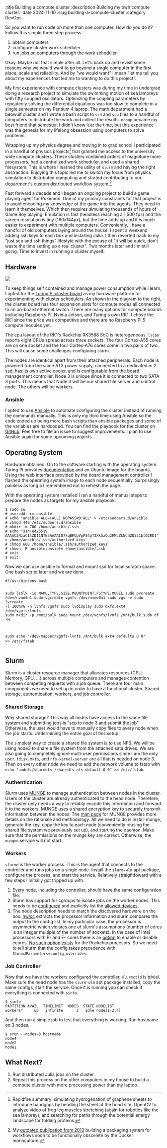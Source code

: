 :title Building a compute cluster
:description Building my own compute cluster.
:date 2024-11-10
:slug building-a-compute-cluster
:category DevOps

So you want to run code on more than one computer. How do you do it? Follow this simple three step process.

1. obtain computers 
2. configure cluster work scheduler 
3. run jobs on computers through the work scheduler.

Okay. Maybe not that simple after all.
Let's back up and revisit some reasons why we would want to go beyond a single computer in the first place; scale and reliability.
And by "we would want" I mean "let me tell you about my experiences that led me to wanting to do this project".

My first experience with compute clusters was during my time in undergrad doing a research project to simulate the swimming motion of sea lampreys with fifty coupled oscillators.
Optimizing the coupling parameters by repeatedly solving the differential equations was too slow to complete in a single semester on my Pentium 4 laptop.
The math department had a beowulf cluster and I wrote a bash script to `ssh` and `scp` files to a handful of computers to distribute the work and collect the results.
`nohup` became my best friend that semester.
I didn't know it at the time, but this experience was the genesis for my lifelong obsession using computers to solve problems.

Wrapping up my physics degree and moving in to grad school I participated in a handful of physics projects[^1] that granted me access to the university wide compute clusters.
These clusters contained orders of magnitude more processors, had a centralized work scheduler, and used a shared filesystem.
This is where I learned the utility of `slurm` and having the right abstraction.
Enjoying this topic led me to switch my focus from physics simulation to distributed computing and started contributing to our department's custom distributed workflow system.[^2]

Fast forward a decade and I began an ongoing project to build a game playing agent for Pokémon.
One of my primary constraints for that project is to avoid encoding my knowledge of the game into the agents.
They need to learn it themselves.
Which then requires simulating thousands of hours of Game Boy playing.
Emulation is fast (headless reaching a 1,500 fps) and the screen resolution is tiny (160x144px), but the time adds up and it is much easier to experiment with multiple computers.
Conveniently, I have a handful of old computers laying around the house.
I spent a weekend adding ssh keys to each box and installing Julia.
I then reverted back to my "just scp and ssh things" lifestyle with the excuse of "it will be quick, don't waste the time setting up a real cluster".
Two months later and I'm still going.
Time to invest in running a cluster myself.


[^1]: Rapidfire summary: simulating hydrogenation of graphene sheets to introduce bandgaps by bending the sheet at the bond site, OpenCV to analyze video of frog leg muscles stretching (again for robotics like the sea lamprey), and searching for paths through the potential energy landscape for folding proteins.
[^2]: My [outdated publication from 2013](/files/automated-packaging-works13.pdf) building a packaging system for workflows soon to be functionally obscelete by the Docker monoculture.

<section>
<h2>Hardware</h2>
<img src="turingpi_v2_interconnections.thumb.jpg" class="right" />

<p>To keep things self contained and manage power consumption while I learn, I opted for the <a href="https://turingpi.com/product/turing-pi-2-5/">Turing Pi cluster board</a> as my hardware platform for experimenting with cluster schedulers.
As shown in the diagram to the right, the cluster board has four expansion slots for compute nodes all connected to an on-board ethernet switch.
There are many options for compute boards including Raspberry Pi, Nvidia Jetson, and Turing's own RK1.
I chose the RK1 since the price was competitive and there are no Raspberry Pi 5 compute modules yet.
</p>

<p>
  The cpu layout of the RK1's Rockchip RK3588 SoC is heterogeneous. 
  <code>lscpu</code> reports eight CPUs spread across three sockets. 
  The four Cortex-A55 cores are on one socket and the four Cortex-A76 cores come in two pairs of two.
  This will cause some challenges configuring slurm.
</p>

<p>
  The nodes are identical apart from their attached peripherals.
  Each node is powered from the same ATX power supply, connected to a dedicated m.2 ssd, has its own active cooler, and is configurable from the board management controller.
  Node 3 is unique since it is connected to two SATA 3 ports.
  This means that Node 3 will be our shared file server and control node.
  The others will be workers.
</p>
</section>


<section>
  <aside>
  <h1>Ansible</h1>
<p>I opted to use <a href="https://www.ansible.com">Ansible</a> to automate configuring the cluster instead of running the commands manually. This is only my third time using Ansible so the code ended up being more bash scripts than ansible packages and some of the variables are hardcoded. You can find the playbook for the cluster on <a href="https://github.com/rampantmonkey/cluster">GitHub</a>. Feel free to file an issue to suggest improvements. I plan to use Ansible again for some upcoming projects.</p>
</aside>
<h2>Operating System</h2>
<p>Hardware obtained. On to the software starting with the operating system. Turing Pi provides <a href="https://docs.turingpi.com/docs/turing-rk1-flashing-os">documentation</a> and an Ubuntu image for the boards. Using the web interface provided by the board management controller I flashed the operating system image to each node sequentially. Surprisingly painless as long a I remembered not to refresh the page.</p>

<p>With the operating system installed I ran a handful of manual steps to prepare the nodes as targets for my ansible playbook.</p>

<pre><code>$ sudo su
# useradd -rm ansible
# echo "ansible ALL=(ALL) NOPASSWD:ALL" > /etc/sudoers.d/ansible
# chmod 440 /etc/sudoers.d/ansible
# mkdir -m 700 /home/ansible/.ssh
# echo "ssh-ed25519 AAAAC3NzaC1lZDI1NTE5AAAAIO7kqBPUpVpPS4pTJXk5zQu2FMLZkNda2Q521btGCRDI" > /home/ansible/.ssh/authorized_keys
# chmod 600 /home/ansible/.ssh/authorized_keys
# chown -R ansible.ansible /home/ansible/.ssh
# exit
$ exit</code>
</pre>

<p>Now we can use ansible to format and mount ssd for local scratch space. One bash script later and we are done.</p>
<pre><code>#!/usr/bin/env bash

sudo lsblk -io NAME,TYPE,SIZE,MOUNTPOINT,FSTYPE,MODEL
sudo pvcreate /dev/nvme0n1
sudo vgcreate vgnfs /dev/nvme0n1
sudo vgs -v
sudo lvcreate -l 100%VG -n lvnfs vgnfs
sudo lvdisplay
sudo mkfs.ext4 /dev/vgnfs/lvnfs
sudo mkdir -p /mnt/bulk
sudo mount /dev/vgnfs/lvnfs /mnt/bulk
sudo df -H

sudo echo "/dev/mapper/vgnfs-lvnfs /mnt/bulk ext4 defaults 0 0" >> /etc/fstab</code>
</pre>

</section>

<section>
<h2>Slurm</h2>

<p>Slurm is a cluster resource manager that allocates resources (CPU, Memory, GPU, ...) across multiple computers and manages contention between competing requests with a job queue.
There are four main components we need to set up in order to have a functional cluster. Shared storage, authentication, workers, and job controller.</p>

<h3>Shared Storage</h3>
<p>Why shared storage? This way all nodes have access to the same file system and submitting jobs is "scp to node 3 and submit the job". Otherwise, the user would have to manually copy files to every node when the job starts. Undermining the entire goal of this setup.</p>

<p>The simplest way to create a shared file system is to use NFS. We will be using node3 to share a file system from the attached sata drives. We are also going to completely ignore multi-user permissions since I am the only user. <code>fdisk</code>, <code>mkfs</code>, and <code>nfs-kernel-server</code> are all that is needed on node 3. Then on every other node we need to add the network volume to fstab with <code>echo "node3:/sharedfs /sharedfs nfs default 0 0" >> /etc/fstab</code>.</p>

<h3>Authentication</h3>
<p>Slurm uses <a href="https://github.com/dun/munge">MUNGE</a> to manage authentication between nodes in the cluster. Users of the cluster are already authenticated to the head node. Therefore, the cluster only needs a way to reliably encode this information and forward it to the workers. MUNGE uses a shared encryption key to securely transmit information between the nodes. The <a href="https://github.com/dun/munge/wiki/Man-7-munge#details">man page</a> for MUNGE provides more details on the rationale and methodology. All we need to do is install munge, generate the key, copy the key to each node (conveniently reusing the shared file system we previously set up), and starting the daemon. Make sure that the permissions on the munge key are correct. Otherwise, the <code>munged</code> service will not start.</p>

<h3>Workers</h3>
<p><code>slurmd</code> is the worker process. This is the agent that connects to the controller and runs jobs on a single node. Install the <code>slurm-wlm</code> apt package, configure the process, and start the service. Relatively straightfoward with a few steps I initially got tripped up with.</p>

<ol>
  <li>Every node, including the controller, should have the same configuration file.</li>
  <li>Slurm has support for cgroups to isolate jobs on the worker nodes. This needs to be <a href="https://github.com/rampantmonkey/cluster/blob/main/files/cgroup.conf">configured</a> and explicitly list the <a href="https://github.com/rampantmonkey/cluster/blob/main/files/cgroup_allowed_devices_file.conf">allowed devices</a>.</li>
  <li>The node description needs to match the discovered hardware on the box. <a href="">hwloc</a> extracts the processor information and slurm compares the output to the config list. In my particular case, the processor is asymmetric which violates one of slurm's assumptions (number of cores is an integer multiple of the number of sockets). In the case of Intel processors with P- and E- cores there is an <a href="https://github.com/SchedMD/slurm/blob/master/slurm/slurm.h#L2907">option</a> to enable or disable ecores. <a href="https://github.com/SchedMD/slurm/blob/3ef4566454f3c692a0d56c1a1f577ec7371fff8a/src/slurmd/common/xcpuinfo.c#L195-L217">No such option exists</a> for the Rockchip procesors. So we need to tell slurm that the config takes precedence with <code>SlurmdParameters=config_overrides</code>.</li>
</ol>

<h3>Job Controller</h3>
<p>Now that we have the workers configured the controller, <code>slurmctld</code> is trivial. Make sure the head node has the <code>slurm-wlm</code> apt package installed, copy the same configs, start the service. Once it is running you can check if everything is connected with <code>sinfo</code>.</p>

<pre><code>$ sinfo
PARTITION AVAIL  TIMELIMIT  NODES  STATE NODELIST
workers*     up   infinite      3   idle node[1-2,4]</code></pre>

<p>And then run a simple job to test that everything is working. Run hostname on 3 nodes.</p>
<pre><code>$ srun --nodes=3 hostname
node4
node2
node1</code></pre>
</section>


<section>
<h2>What Next?</h2>
<ol>
  <li>Run distributed Julia jobs on the cluster.</li>
  <li>Repeat this process on the other computers in my house to build a compute cluster with more processing power than my laptop.</li>
</ol>
</section>